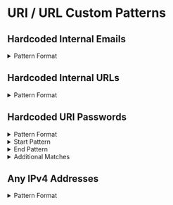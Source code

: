 <!-- WARNING: This README is generated automatically
-->
# URI / URL Custom Patterns

## Hardcoded Internal Emails


<details>
<summary>Pattern Format</summary>
<p>

```regex
[^/'"`][a-z0-9!#$%&'*+/=?^_`{|}~-]+@(example.com|internal.example.com)
```

**Comments / Notes:**

- Current Version: v0.1
</p>
</details>



## Hardcoded Internal URLs


<details>
<summary>Pattern Format</summary>
<p>

```regex
[A-Za-z0-9+-_]+://[a-zA-Z0-9!@:#$%&'*+/=?^_`{|}~-]?(example.com|internal.example.com)[^/#?"']?
```

**Comments / Notes:**

- Current Version: v0.1
</p>
</details>



## Hardcoded URI Passwords


<details>
<summary>Pattern Format</summary>
<p>

```regex
[^$][a-zA-Z0-9!.,$%&*+?^_`{|}\(\)~-]+
```

**Comments / Notes:**

- Current Version: v0.1
</p>
</details>


<details>
<summary>Start Pattern</summary>
<p>

```regex
(A-Za-z0-9)?://[^/?#:]*:
```

</p>
</details>
<details>
<summary>End Pattern</summary>
<p>

```regex
\z|[@]|[^a-zA-Z0-9!.,$%&*+?^_`{|}\(\)~-]
```

</p>
</details>
<details>
<summary>Additional Matches</summary>
<p>
Add these additional matches to the [Secret Scanning Custom Pattern](https://docs.github.com/en/enterprise-cloud@latest/code-security/secret-scanning/defining-custom-patterns-for-secret-scanning#example-of-a-custom-pattern-specified-using-additional-requirements).


- Match: `[^0-9]`

</p>
</details>

## Any IPv4 Addresses


<details>
<summary>Pattern Format</summary>
<p>

```regex
[^v][0-9]{1,3}\.[0-9]{1,3}\.[0-9]{1,3}\.[0-9]{1,3}
```

**Comments / Notes:**

- Current Version: v0.1
- False Positives with build versions
- Use Internal IPv4 pattern if possible
</p>
</details>

